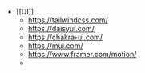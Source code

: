 - [[UI]]
	- https://tailwindcss.com/
	- https://daisyui.com/
	- https://chakra-ui.com/
	- https://mui.com/
	- https://www.framer.com/motion/
	-